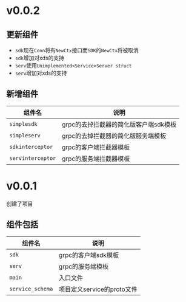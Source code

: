 # v0.0.2

## 更新组件

+ `sdk`现在`Conn`将有`NewCtx`接口而`SDK`的`NewCtx`将被取消
+ `sdk`增加对xds的支持
+ `serv`使用`Unimplemented<Service>Server struct`
+ `serv`增加对xds的支持

## 新增组件

| 组件名            | 说明                                  |
| ----------------- | ------------------------------------- |
| `simplesdk`       | grpc的去掉拦截器的简化版客户端sdk模板 |
| `simpleserv`      | grpc的去掉拦截器的简化版服务端模板    |
| `sdkinterceptor`  | grpc的客户端拦截器模板                |
| `servinterceptor` | grpc的服务端拦截器模板                |

# v0.0.1

创建了项目

## 组件包括

| 组件名           | 说明                       |
| ---------------- | -------------------------- |
| `sdk`            | grpc的客户端sdk模板        |
| `serv`           | grpc的服务端模板           |
| `main`           | 入口文件                   |
| `service_schema` | 项目定义service的proto文件 |

